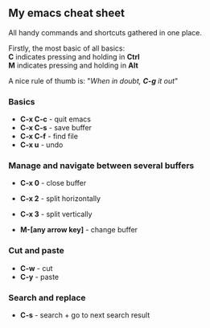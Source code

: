 ## My emacs cheat sheet  
All handy commands and shortcuts gathered in one place.   

Firstly, the most basic of all basics:   
 **C** indicates pressing and holding in **Ctrl**  
 **M** indicates pressing and holding in **Alt**  

A nice rule of thumb is: "*When in doubt, **C-g** it out*"

### Basics
 * **C-x C-c** - quit emacs
 * **C-x C-s** - save buffer
 * **C-x C-f** - find file
 * **C-x u** - undo
 
### Manage and navigate between several buffers 
 * **C-x 0** - close buffer
 * **C-x 2** - split horizontally
 * **C-x 3** - split vertically
 
 * **M-[any arrow key]** - change buffer
 
### Cut and paste
 * **C-w** - cut
 * **C-y** - paste
 
### Search and replace
 * **C-s** - search + go to next search result


 
 
 
 
